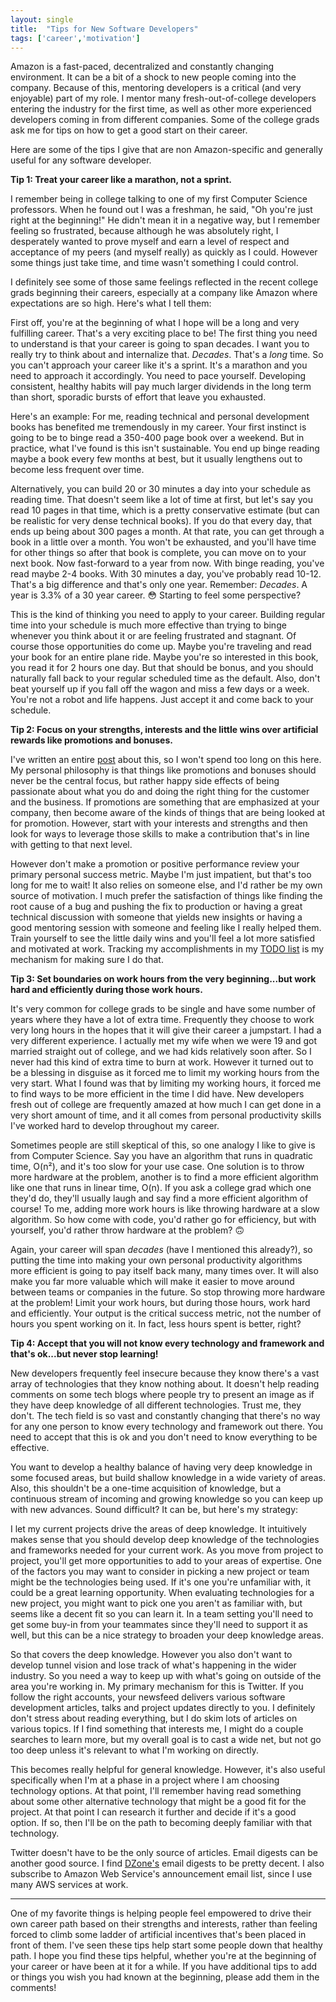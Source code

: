 ```yaml
---
layout: single
title:  "Tips for New Software Developers"
tags: ['career','motivation']
---
```


Amazon is a fast-paced, decentralized and constantly changing environment. It can be a bit of a shock to new people coming into the company. Because of this, mentoring developers is a critical (and very enjoyable) part of my role. I mentor many fresh-out-of-college developers entering the industry for the first time, as well as other more experienced developers coming in from different companies. Some of the college grads ask me for tips on how to get a good start on their career.

Here are some of the tips I give that are non Amazon-specific and generally useful for any software developer.

**Tip 1: Treat your career like a marathon, not a sprint.**

I remember being in college talking to one of my first Computer Science professors. When he found out I was a freshman, he said, "Oh you're just right at the beginning!" He didn't mean it in a negative way, but I remember feeling so frustrated, because although he was absolutely right, I desperately wanted to prove myself and earn a level of respect and acceptance of my peers (and myself really) as quickly as I could. However some things just take time, and time wasn't something I could control.

I definitely see some of those same feelings reflected in the recent college grads beginning their careers, especially at a company like Amazon where expectations are so high. Here's what I tell them:

First off, you're at the beginning of what I hope will be a long and very fulfilling career. That's a very exciting place to be! The first thing you need to understand is that your career is going to span decades. I want you to really try to think about and internalize that. *Decades*. That's a *long* time. So you can't approach your career like it's a sprint. It's a marathon and you need to approach it accordingly. You need to pace yourself. Developing consistent, healthy habits will pay much larger dividends in the long term than short, sporadic bursts of effort that leave you exhausted.

Here's an example: For me, reading technical and personal development books has benefited me tremendously in my career. Your first instinct is going to be to binge read a 350-400 page book over a weekend. But in practice, what I've found is this isn't sustainable. You end up binge reading maybe a book every few months at best, but it usually lengthens out to become less frequent over time.

Alternatively, you can build 20 or 30 minutes a day into your schedule as reading time. That doesn't seem like a lot of time at first, but let's say you read 10 pages in that time, which is a pretty conservative estimate (but can be realistic for very dense technical books). If you do that every day, that ends up being about 300 pages a month. At that rate, you can get through a book in a little over a month. You won't be exhausted, and you'll have time for other things so after that book is complete, you can move on to your next book. Now fast-forward to a year from now. With binge reading, you've read maybe 2-4 books. With 30 minutes a day, you've probably read 10-12. That's a big difference and that's only one year. Remember: *Decades*. A year is 3.3% of a 30 year career. 😳 Starting to feel some perspective?

This is the kind of thinking you need to apply to your career. Building regular time into your schedule is much more effective than trying to binge whenever you think about it or are feeling frustrated and stagnant. Of course those opportunities do come up. Maybe you're traveling and read your book for an entire plane ride. Maybe you're so interested in this book, you read it for 2 hours one day. But that should be bonus, and you should naturally fall back to your regular scheduled time as the default. Also, don't beat yourself up if you fall off the wagon and miss a few days or a week. You're not a robot and life happens. Just accept it and come back to your schedule.

**Tip 2: Focus on your strengths, interests and the little wins over artificial rewards like promotions and bonuses.**

I've written an entire [post](http://jlhood.com/sick-day/) about this, so I won't spend too long on this here. My personal philosophy is that things like promotions and bonuses should never be the central focus, but rather happy side effects of being passionate about what you do and doing the right thing for the customer and the business. If promotions are something that are emphasized at your company, then become aware of the kinds of things that are being looked at for promotion. However, start with your interests and strengths and then look for ways to leverage those skills to make a contribution that's in line with getting to that next level.

However don't make a promotion or positive performance review your primary personal success metric. Maybe I'm just impatient, but that's too long for me to wait! It also relies on someone else, and I'd rather be my own source of motivation. I much prefer the satisfaction of things like finding the root cause of a bug and pushing the fix to production or having a great technical discussion with someone that yields new insights or having a good mentoring session with someone and feeling like I really helped them. Train yourself to see the little daily wins and you'll feel a lot more satisfied and motivated at work. Tracking my accomplishments in my [TODO list](http://jlhood.com/the-power-of-the-todo-list/) is my mechanism for making sure I do that.

**Tip 3: Set boundaries on work hours from the very beginning...but work hard and efficiently during those work hours.**

It's very common for college grads to be single and have some number of years where they have a lot of extra time. Frequently they choose to work very long hours in the hopes that it will give their career a jumpstart. I had a very different experience. I actually met my wife when we were 19 and got married straight out of college, and we had kids relatively soon after. So I never had this kind of extra time to burn at work. However it turned out to be a blessing in disguise as it forced me to limit my working hours from the very start. What I found was that by limiting my working hours, it forced me to find ways to be more efficient in the time I did have. New developers fresh out of college are frequently amazed at how much I can get done in a very short amount of time, and it all comes from personal productivity skills I've worked hard to develop throughout my career.

Sometimes people are still skeptical of this, so one analogy I like to give is from Computer Science. Say you have an algorithm that runs in quadratic time, O(n²), and it's too slow for your use case. One solution is to throw more hardware at the problem, another is to find a more efficient algorithm like one that runs in linear time, O(n). If you ask a college grad which one they'd do, they'll usually laugh and say find a more efficient algorithm of course! To me, adding more work hours is like throwing hardware at a slow algorithm. So how come with code, you'd rather go for efficiency, but with yourself, you'd rather throw hardware at the problem? 🙃

Again, your career will span *decades* (have I mentioned this already?), so putting the time into making your own personal productivity algorithms more efficient is going to pay itself back many, many times over. It will also make you far more valuable which will make it easier to move around between teams or companies in the future. So stop throwing more hardware at the problem! Limit your work hours, but during those hours, work hard and efficiently. Your output is the critical success metric, not the number of hours you spent working on it. In fact, less hours spent is better, right?

**Tip 4: Accept that you will not know every technology and framework and that's ok...but never stop learning!**

New developers frequently feel insecure because they know there's a vast array of technologies that they know nothing about. It doesn't help reading comments on some tech blogs where people try to present an image as if they have deep knowledge of all different technologies. Trust me, they don't. The tech field is so vast and constantly changing that there's no way for any one person to know every technology and framework out there. You need to accept that this is ok and you don't need to know everything to be effective.

You want to develop a healthy balance of having very deep knowledge in some focused areas, but build shallow knowledge in a wide variety of areas. Also, this shouldn't be a one-time acquisition of knowledge, but a continuous stream of incoming and growing knowledge so you can keep up with new advances. Sound difficult? It can be, but here's my strategy:

I let my current projects drive the areas of deep knowledge. It intuitively makes sense that you should develop deep knowledge of the technologies and frameworks needed for your current work. As you move from project to project, you'll get more opportunities to add to your areas of expertise. One of the factors you may want to consider in picking a new project or team might be the technologies being used. If it's one you're unfamiliar with, it could be a great learning opportunity. When evaluating technologies for a new project, you might want to pick one you aren't as familiar with, but seems like a decent fit so you can learn it. In a team setting you'll need to get some buy-in from your teammates since they'll need to support it as well, but this can be a nice strategy to broaden your deep knowledge areas.

So that covers the deep knowledge. However you also don't want to develop tunnel vision and lose track of what's happening in the wider industry. So you need a way to keep up with what's going on outside of the area you're working in. My primary mechanism for this is Twitter. If you follow the right accounts, your newsfeed delivers various software development articles, talks and project updates directly to you. I definitely don't stress about reading everything, but I do skim lots of articles on various topics. If I find something that interests me, I might do a couple searches to learn more, but my overall goal is to cast a wide net, but not go too deep unless it's relevant to what I'm working on directly.

This becomes really helpful for general knowledge. However, it's also useful specifically when I'm at a phase in a project where I am choosing technology options. At that point, I'll remember having read something about some other alternative technology that might be a good fit for the project. At that point I can research it further and decide if it's a good option. If so, then I'll be on the path to becoming deeply familiar with that technology.

Twitter doesn't have to be the only source of articles. Email digests can be another good source. I find [DZone's](https://dzone.com/) email digests to be pretty decent. I also subscribe to Amazon Web Service's announcement email list, since I use many AWS services at work.

* * *

One of my favorite things is helping people feel empowered to drive their own career path based on their strengths and interests, rather than feeling forced to climb some ladder of artificial incentives that's been placed in front of them. I've seen these tips help start some people down that healthy path. I hope you find these tips helpful, whether you're at the beginning of your career or have been at it for a while. If you have additional tips to add or things you wish you had known at the beginning, please add them in the comments!
